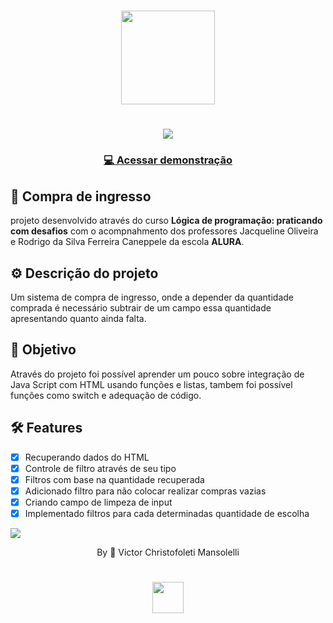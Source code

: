 <div align="center">
<h1>
    <img src="https://github.com/VMansolelli/Projeto-Alugames-Alura/assets/138635441/b5fff654-c5a3-406e-908b-fbe963644f3e" width="150px">
</h1>

<h1>
    <img src="https://media.giphy.com/media/v1.Y2lkPTc5MGI3NjExNG05N3k3YWg2OWE1ZXFweXh3eXE1emtudGRiM3U2enhsM2xuMWgycCZlcD12MV9pbnRlcm5hbF9naWZfYnlfaWQmY3Q9Zw/zlE6aGSo0TwuO15XgP/giphy.gif">
</h1>

<h3>
    <a href="https://compra-ingresso-topaz.vercel.app/">💻 Acessar demonstração</a>
<h3 >

</div>

## 🚀  Compra de ingresso
projeto desenvolvido através do curso **Lógica de programação: praticando com desafios** com o acompnahmento dos professores Jacqueline Oliveira e Rodrigo da Silva Ferreira Caneppele da escola **ALURA**.

## ⚙️ Descrição do projeto
Um sistema de compra de ingresso, onde a depender da quantidade comprada é necessário subtrair de um campo essa quantidade apresentando quanto ainda falta.

## 🎯 Objetivo 
Através do projeto foi possível aprender um pouco sobre integração de Java Script com HTML usando funções e listas, tambem foi possível funções como switch e adequação de código. 

## 🛠 Features
- [x] Recuperando dados do HTML
- [x] Controle de filtro através de seu tipo
- [x] Filtros com base na quantidade recuperada
- [x] Adicionado filtro para não colocar realizar compras vazias
- [x] Criando campo de limpeza de input
- [x] Implementado filtros para cada determinadas quantidade de escolha 

![](https://raw.githubusercontent.com/andreasbm/readme/master/assets/lines/rainbow.png)

<div align="center">By 🍃 Victor Christofoleti Mansolelli
<h1>
    <img src="https://github.com/VMansolelli/Projeto-Alugames-Alura/assets/138635441/b5fff654-c5a3-406e-908b-fbe963644f3e" width="50px">
</h1>
</div>
